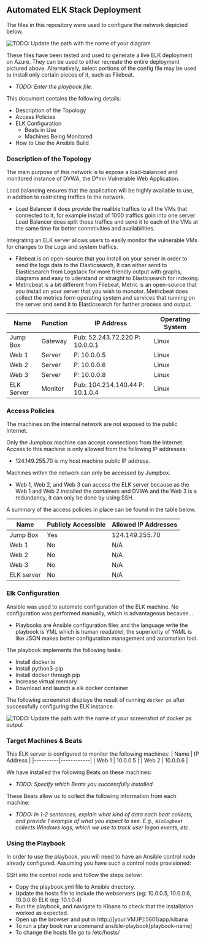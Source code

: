 ## Automated ELK Stack Deployment

The files in this repository were used to configure the network depicted below.

![TODO: Update the path with the name of your diagram](Images/diagram_filename.png)

These files have been tested and used to generate a live ELK deployment on Azure. They can be used to either recreate the entire deployment pictured above. Alternatively, select portions of the config file may be used to install only certain pieces of it, such as Filebeat.

  - _TODO: Enter the playbook file._

This document contains the following details:
- Description of the Topology
- Access Policies
- ELK Configuration
  - Beats in Use
  - Machines Being Monitored
- How to Use the Ansible Build


### Description of the Topology

The main purpose of this network is to expose a load-balanced and monitored instance of DVWA, the D*mn Vulnerable Web Application.

Load balancing ensures that the application will be highly available to use, in addition to restricting traffics to the network.
- Load Balancer it does provide the realible traffics to all the VMs that connected to it, for example instad of 1000 traffics goin into one server Load Balancer does split those traffics and send it to each of the VMs at the same time for better connetivities and availabilities.

Integrating an ELK server allows users to easily monitor the vulnerable VMs for changes to the Logs and system traffics.

- Filebeat is an open-source that you install on your server in order to send the logs data to the Elasticsearch, It can either send to Elasticsearch from Logstack for more friendly output with graphs, diagrams and easy to uderstand or straight to Elasticsearch for indexing.
- Metricbeat is a bit different from Filebeat, Metric is an open-source that you install on your server that you wish to monotor. Metricbeat does collect the metrics form operating system and services that running on the server and send it to Elasticsearch for further process and output.

| Name     | Function | IP Address | Operating System |
|----------|----------|------------|------------------|
| Jump Box | Gateway  | Pub: 52.243.72.220 P: 10.0.0.1 | Linux |
| Web 1    | Server   | P: 10.0.0.5 | Linux |
| Web 2    | Server   | P: 10.0.0.6 | Linux |
| Web 3    | Server   | P: 10.0.0.8 | Linux |
| ELK Server    | Monitor   |  Pub: 104.214.140.44 P: 10.1.0.4 | Linux |

### Access Policies

The machines on the internal network are not exposed to the public Internet. 

Only the Jumpbox machine can accept connections from the Internet. Access to this machine is only allowed from the following IP addresses:
- 124.149.255.70 is my host machine public IP address.

Machines within the network can only be accessed by Jumpbox.
- Web 1, Web 2, and Web 3 can access the ELK server because as the Web 1 and Web 2 installed the containers and DVWA and the Web 3 is a redundancy, it can only be done by using SSH.

A summary of the access policies in place can be found in the table below.

| Name     | Publicly Accessible | Allowed IP Addresses |
|----------|---------------------|----------------------|
| Jump Box | Yes                 | 124.149.255.70       |
| Web 1    | No                  | N/A                  |
| Web 2    | No                  | N/A                  |
| Web 3    | No                  | N/A                  |
| ELK server    | No             | N/A                  |
### Elk Configuration

Ansible was used to automate configuration of the ELK machine. No configuration was performed manually, which is advantageous because...
- Playbooks are Ansible configuration files and the language write the playbook is YML which is human readablel, the superiority of YAML is like JSON makes better configuration management and automation tool.

The playbook implements the following tasks:
- Install docker.io
- Install python3-pip
- Install docker through pip
- Increase virtual memory
- Download and launch a elk docker container  

The following screenshot displays the result of running `docker ps` after successfully configuring the ELK instance.

![TODO: Update the path with the name of your screenshot of docker ps output](Images/docker_ps_output.png)

### Target Machines & Beats
This ELK server is configured to monitor the following machines:
| Name     | IP Address | 
|----------|------------|
| Web 1    | 10.0.0.5 |
| Web 2    | 10.0.0.6 |

We have installed the following Beats on these machines:
- _TODO: Specify which Beats you successfully installed_

These Beats allow us to collect the following information from each machine:
- _TODO: In 1-2 sentences, explain what kind of data each beat collects, and provide 1 example of what you expect to see. E.g., `Winlogbeat` collects Windows logs, which we use to track user logon events, etc._

### Using the Playbook
In order to use the playbook, you will need to have an Ansible control node already configured. Assuming you have such a control node provisioned: 

SSH into the control node and follow the steps below:
- Copy the playbook.yml file to Ansible directory.
- Update the hosts file to include the webservers (eg: 10.0.0.5, 10.0.0.6, 10.0.0.8) ELK (eg: 10.1.0.4)
- Run the playbook, and navigate to Kibana to check that the installation worked as expected.
- Open up the browser and put in http://[your.VM.IP]:5601/app/kibana
- To run a play book run a command ansible-playbook[playbook-name]
- To change the hosts file go to /etc/hosts/